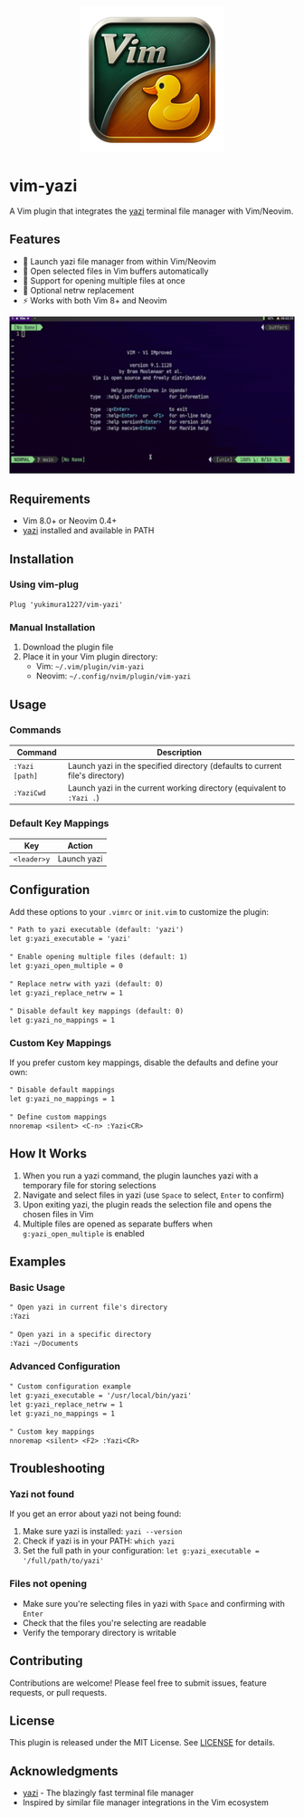<div align="center">
   <img src="./assets/vim-yazi-logo.png" alt="vim-yazi logo" width="256" height="256"> 
</div>

# vim-yazi 


A Vim plugin that integrates the [yazi](https://github.com/sxyazi/yazi) terminal file manager with Vim/Neovim.


## Features

- 🚀 Launch yazi file manager from within Vim/Neovim
- 📁 Open selected files in Vim buffers automatically
- 🎯 Support for opening multiple files at once
- 🔄 Optional netrw replacement
- ⚡ Works with both Vim 8+ and Neovim

![vim-yazi-sample](./assets/vim-yazi-sample.gif)

## Requirements

- Vim 8.0+ or Neovim 0.4+
- [yazi](https://github.com/sxyazi/yazi) installed and available in PATH

## Installation

### Using vim-plug

```vim
Plug 'yukimura1227/vim-yazi'
```

### Manual Installation

1. Download the plugin file
2. Place it in your Vim plugin directory:
   - Vim: `~/.vim/plugin/vim-yazi`
   - Neovim: `~/.config/nvim/plugin/vim-yazi`

## Usage

### Commands

| Command | Description |
|---------|-------------|
| `:Yazi [path]` | Launch yazi in the specified directory (defaults to current file's directory) |
| `:YaziCwd` | Launch yazi in the current working directory (equivalent to `:Yazi .`) |

### Default Key Mappings

| Key | Action |
|-----|--------|
| `<leader>y` | Launch yazi |

## Configuration

Add these options to your `.vimrc` or `init.vim` to customize the plugin:

```vim
" Path to yazi executable (default: 'yazi')
let g:yazi_executable = 'yazi'

" Enable opening multiple files (default: 1)
let g:yazi_open_multiple = 0

" Replace netrw with yazi (default: 0)
let g:yazi_replace_netrw = 1

" Disable default key mappings (default: 0)
let g:yazi_no_mappings = 1
```

### Custom Key Mappings

If you prefer custom key mappings, disable the defaults and define your own:

```vim
" Disable default mappings
let g:yazi_no_mappings = 1

" Define custom mappings
nnoremap <silent> <C-n> :Yazi<CR>
```

## How It Works

1. When you run a yazi command, the plugin launches yazi with a temporary file for storing selections
2. Navigate and select files in yazi (use `Space` to select, `Enter` to confirm)
3. Upon exiting yazi, the plugin reads the selection file and opens the chosen files in Vim
4. Multiple files are opened as separate buffers when `g:yazi_open_multiple` is enabled

## Examples

### Basic Usage

```vim
" Open yazi in current file's directory
:Yazi

" Open yazi in a specific directory
:Yazi ~/Documents
```

### Advanced Configuration

```vim
" Custom configuration example
let g:yazi_executable = '/usr/local/bin/yazi'
let g:yazi_replace_netrw = 1
let g:yazi_no_mappings = 1

" Custom key mappings
nnoremap <silent> <F2> :Yazi<CR>
```

## Troubleshooting

### Yazi not found

If you get an error about yazi not being found:

1. Make sure yazi is installed: `yazi --version`
2. Check if yazi is in your PATH: `which yazi`
3. Set the full path in your configuration: `let g:yazi_executable = '/full/path/to/yazi'`

### Files not opening

- Make sure you're selecting files in yazi with `Space` and confirming with `Enter`
- Check that the files you're selecting are readable
- Verify the temporary directory is writable

## Contributing

Contributions are welcome! Please feel free to submit issues, feature requests, or pull requests.

## License

This plugin is released under the MIT License. See [LICENSE](LICENSE) for details.

## Acknowledgments

- [yazi](https://github.com/sxyazi/yazi) - The blazingly fast terminal file manager
- Inspired by similar file manager integrations in the Vim ecosystem
